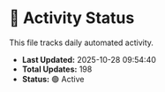 # 🤖 Activity Status

This file tracks daily automated activity.

- **Last Updated:** 2025-10-28 09:54:40
- **Total Updates:** 198
- **Status:** 🟢 Active
